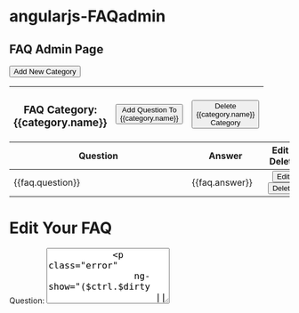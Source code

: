 # angularjs-FAQadmin

<div class="container">
  <div ng-show="$ctrl.faqheader">
    <h2><b>FAQ Admin Page</b></h2>
    <button class="btn btn-success" ng-click="$ctrl.createCategory()">Add New Category</button>
  </div>
  
  <table class="table faqTable" ng-repeat='category in $ctrl.faqCategory' ng-show="$ctrl.isSuccessfull">
    <div>
      <thead>
        <tr>
          <th><h3><b>FAQ Category: {{category.name}}</b></h3></th>
          <th><button class="btn btn-Info" ng-click="$ctrl.openQuestionForm(category.id)">Add Question To {{category.name}}</button</th>
          <th><button class="btn btn-Info" ng-click="$ctrl.deleteCategory(category.id)">Delete {{category.name}} Category</button></th>
        </tr>
      </thead>
        <tr>
          <th colspan="2">Question</th>
          <th colspan="2">Answer</th>         
          <th style="text-align:center">Edit / Delete</th>
        </tr>
      <tbody>
        <tr ng-repeat='faq in $ctrl.faqitem' ng-if='faq.faqCategoryId == category.id'>
          <td colspan="2">{{faq.question}}</td>
          <td colspan="2">{{faq.answer}}</td>
          <td align="center">
            <button class="btn btn-primary" ng-click="$ctrl.editQuestion(faq.id)">Edit</button>        
            <button class="btn btn-danger" ng-click="$ctrl.deleteQuestion(faq.id)">Delete</button>
          </td>
        </tr>
      </tbody>
    </div>
  </table>
</div>

<div class="container" ng-show="$ctrl.editfaq">
  <h1>Edit Your FAQ</h1>
  <form name="$ctrl.editFaq" novalidate>
      <label>Question:</label>
        <textarea required
            style="height:100px;font-size:12pt;" 
            name="question" 
            type="textbox" 
            class="form-control" 
            placeholder="Type Your Question" 
            ng-model="$ctrl.edit.question" />
            <p class="error" 
                ng-show="($ctrl.$dirty 
                    || $ctrl.editFaq.question.$touched) 
                    && $ctrl.editFaq.question.$invalid">
                    Question is Required
            </p>
      <label>Answer:</label>
        <textarea required 
            style="height:100px;font-size:12pt;" 
            name="answer" 
            type="textbox" 
            class="form-control" 
            placeholder="Enter Your Answer" 
            ng-model="$ctrl.edit.answer"/>
            <p class="error" 
                ng-show="($ctrl.$dirty 
                || $ctrl.editFaq.answer.$touched) 
                && $ctrl.editFaq.answer.$invalid">Answer is Required
            </p>
        <br>
        <button class="btn btn-primary" ng-click="$ctrl.updateQuestion()">Update</button>
  </form>
</div>

<div class="container" ng-show="$ctrl.addfaqCategory">
  <h1>Add New FAQ Category</h1>
  <form name="$ctrl.createFaqCategory" novalidate>
      <label>Category Title:</label>
          <textarea required
              style="height:100px;font-size:12pt;" 
              name="name" 
              type="textbox" 
              class="form-control" 
              placeholder="Enter FAQ Title" 
              ng-model="$ctrl.newCategory.name"/>
      <p class="error" 
          ng-show="($ctrl.$dirty 
          || $ctrl.createFaqCategory.question.$touched) 
          && $ctrl.createFaqCategory.question.$invalid">
          Category Title is Required
      </p>
      <label>Description:</label>
          <textarea required 
              style="height:100px;font-size:12pt;" 
              name="description" 
              type="textbox" 
              class="form-control" 
              placeholder="Describe FAQ Category" 
              ng-model="$ctrl.newCategory.description"/>
      <p class="error" 
         ng-show="($ctrl.$dirty 
         || $ctrl.createFaqCategory.description.$touched) 
         && $ctrl.createFaqCategory.description.$invalid">Description is Required
      </p>
      <br>
        <button class="btn btn-primary" ng-click="$ctrl.createNewFaq()">Create FAQ</button>
  </form>
</div>

  <div class="modal" aria-hidden="false" style="display: block;" ng-show="$ctrl.dialog">  
    <div class="modal-dialog">    
      <div class="modal-content">   
         <b>You still have questions in this category. Please note that you have to delete all the questions in the category before               deleting the entire FAQ category</b>   
          <button type="button" class="btn btn-primary" ng-click="$ctrl.dialog=false">Ok</button>     
      </div>
    </div>
  </div>
  
  <div class="container" ng-show="$ctrl.createFaq">
	<h1>Create New Question</h1>
    <form name="$ctrl.createfaq" novalidate>
        <label>Question:</label>
            <textarea required
                style="height:100px;font-size:12pt;" 
                name="question" 
                type="textbox" 
                class="form-control" 
                placeholder="Type Your Question" 
                ng-model="$ctrl.newQuestion.question" />
        <p class="error" 
          ng-show="($ctrl.$dirty 
            || $ctrl.createfaq.question.$touched) 
            && $ctrl.createfaq.question.$invalid">
            Question is Required
        </p>
        <label>Answer:</label>
					<textarea required 
							style="height:100px;font-size:12pt;" 
							name="answer" 
							type="textbox" 
							class="form-control" 
							placeholder="Enter Your Answer" 
							ng-model="$ctrl.newQuestion.answer"/>
							<p class="error" ng-show="($ctrl.$dirty 
								|| $ctrl.createfaq.answer.$touched) 
								&& $ctrl.createfaq.answer.$invalid">Answer is Required
							</p>
					<br>
        <label>Display Order:</label>
        <select ng-model='$ctrl.newQuestion.displayorder'>
          <option value="1">1</option>
          <option value="2">2</option>
          <option value="3">3</option>
          <option value="4">4</option>
          <option value="5">5</option>
        </select>
        <br>
        <br>
        <button class="btn btn-primary" ng-click="$ctrl.createQuestion()">Create Question</button>
    </form>
  </div>
